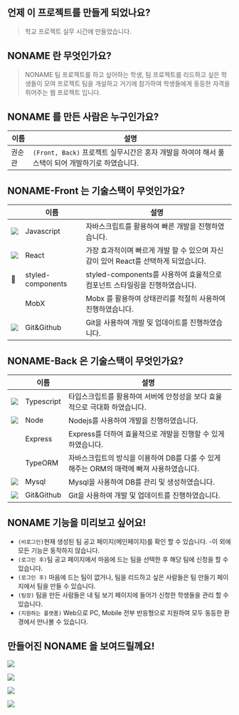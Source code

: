 ## 언제 이 프로젝트를 만들게 되었나요?

> 학교 프로젝트 실무 시간에 만들었습니다.

## NONAME 란 무엇인가요?

> NONAME 팀 프로젝트를 하고 싶어하는 학생, 팀 프로젝트를 리드하고 싶은 학생들이 모여 프로젝트 팀을 개설하고 거기에 참가하여 학생들에게 동등한 자격을 쥐어주는 웹 프로젝트 입니다.

## NONAME 를 만든 사람은 누구인가요?

| 이름   | 설명                                                                                             |
| ------ | ------------------------------------------------------------------------------------------------ |
| 권순관 | `(Front, Back)` 프로젝트 실무시간은 혼자 개발을 하여야 해서 풀스택이 되어 개발하기로 하였습니다. |

## NONAME-Front 는 기술스택이 무엇인가요?

|                                                            | 이름       | 설명                                                                                |
| ---------------------------------------------------------- | ---------- | ----------------------------------------------------------------------------------- |
| ![](https://img.icons8.com/color/24/000000/javascript.png) | Javascript | 자바스크립트를 활용하여 빠른 개발을 진행하였습니다.                                 |
| ![](https://img.icons8.com/plasticine/24/000000/react.png) | React      | 가장 효과적이며 빠르게 개발 할 수 있으며 자신감이 있어 React를 선택하게 되었습니다. |
| 💅      | styled-components       | styled-components를 사용하여 효율적으로 컴포넌트 스타일링을 진행하였습니다.                                         |
| &nbsp;                                                     | MobX       | Mobx 를 활용하여 상태관리를 적절히 사용하여 진행하였습니다.                         |
| ![](https://img.icons8.com/color/24/000000/git.png) | Git&Github | Git을 사용하여 개발 및 업데이트를 진행하였습니다. |

## NONAME-Back 은 기술스택이 무엇인가요?

|                                                                  | 이름       | 설명                                                                       |
| ---------------------------------------------------------------- | ---------- | -------------------------------------------------------------------------- |
| ![](https://img.icons8.com/color/24/000000/typescript.png)       | Typescript | 타입스크립트를 활용하여 서버에 안정성을 보다 효율적으로 극대화 하였습니다. |
| ![](https://img.icons8.com/windows/32/000000/nodejs.png)         | Node       | Nodejs를 사용하여 개발을 진행하였습니다.                                   |
| ![]()             | Express    | Express를 더하여 효율적으로 개발을 진행할 수 있게 하였습니다.              |
| ![]()| TypeORM | 자바스크립트의 방식을 이용하여 DB를 다룰 수 있게 해주는 ORM의 매력에 빠져 사용하였습니다. |
| ![](https://img.icons8.com/wired/24/000000/database-restore.png) | Mysql      | Mysql을 사용하여 DB를 관리 및 생성하였습니다.                              |
| ![](https://img.icons8.com/color/24/000000/git.png) | Git&Github | Git을 사용하여 개발 및 업데이트를 진행하였습니다. |

## NONAME 기능을 미리보고 싶어요!

- `(비로그인)`현재 생성된 팀 공고 페이지(메인페이지)를 확인 할 수 있습니다. -이 외에 모든 기능은 동작하지 않습니다.
- `(로그인 후)`팀 공고 페이지에서 마음에 드는 팀을 선택한 후 해당 팀에 신청을 할 수 있습니다.
- `(로그인 후)` 마음에 드는 팀이 없거나, 팀을 리드하고 싶은 사람들은 팀 만들기 페이지에서 팀을 만들 수 있습니다.
- `(팀장)` 팀을 만든 사람들은 내 팀 보기 페이지에 들어가 신청한 학생들을 관리 할 수 있습니다.
- `(지원하는 플랫폼)` Web으로 PC, Mobile 전부 반응형으로 지원하여 모두 동등한 환경에서 만나볼 수 있습니다.

## 만들어진 NONAME 을 보여드릴께요!

![](https://user-images.githubusercontent.com/48983361/100679015-eb02f680-33b1-11eb-8a84-96785be88722.png)

![](https://user-images.githubusercontent.com/48983361/100679638-45508700-33b3-11eb-9dc0-cd77b929ee5e.png)

![](https://user-images.githubusercontent.com/48983361/100679707-69ac6380-33b3-11eb-86b7-7d6d2d037854.png)

![](https://user-images.githubusercontent.com/48983361/100680093-30282800-33b4-11eb-8046-f58108db0cdd.png)
